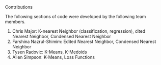 Contributions

The following sections of code were developed by the following team members.
1. Chris Major: K-nearest Neighbor (classification, regression), dited Nearest Neighbor, Condensed Nearest Neighbor
2. Farshina Nazrul-Shimim: Edited Nearest Neighbor, Condensed Nearest Neighbor
3. Tysen Radovic: K-Means, K-Medoids
4. Allen Simpson: K-Means, Loss Functions
